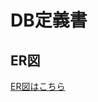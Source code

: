 # DB定義書
## ER図
[ER図はこちら](https://github.com/Aso2001027/2021sys-design/blob/main/sys0706.md "ER図はこちら")
